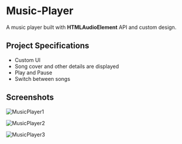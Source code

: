 # Music-Player
A music player built with **HTMLAudioElement** API and custom design.

## Project Specifications

+ Custom UI
+ Song cover and other details are displayed
+ Play and Pause
+ Switch between songs

## Screenshots
![MusicPlayer1](https://user-images.githubusercontent.com/65288859/105839927-2c053900-5ff8-11eb-8066-56cbfc90cc5c.png)

![MusicPlayer2](https://user-images.githubusercontent.com/65288859/105839937-30315680-5ff8-11eb-83e9-4b69e0d6ea4e.png)

![MusicPlayer3](https://user-images.githubusercontent.com/65288859/105839942-3293b080-5ff8-11eb-9b2b-acd7e22ebdc7.png)


